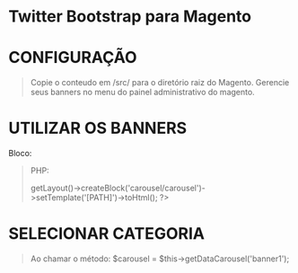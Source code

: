 Twitter Bootstrap para Magento
=========================

CONFIGURAÇÃO
============

> Copie o conteudo em /src/ para o diretório raiz do Magento.
> Gerencie seus banners no menu do painel administrativo do magento.

UTILIZAR OS BANNERS
===================

Bloco:
<block type="carousel/carousel" name="[NOME]" alias="[ALIAS]" template="[PATH]" />

> PHP:
> <?php echo $this->getLayout()->createBlock('carousel/carousel')->setTemplate('[PATH]')->toHtml(); ?>

SELECIONAR CATEGORIA
====================

> Ao chamar o método: 
> $carousel = $this->getDataCarousel('banner1');
